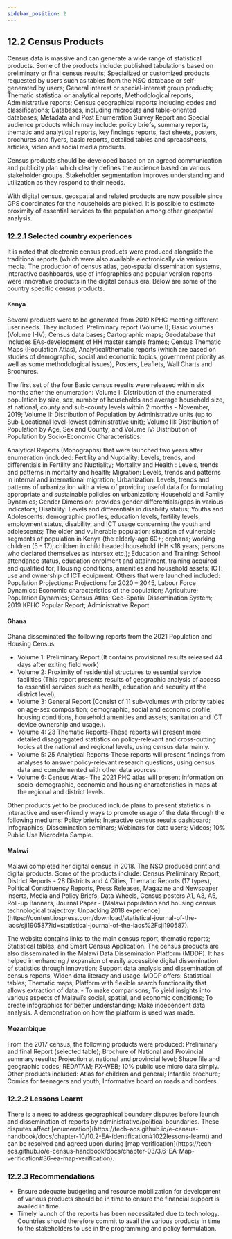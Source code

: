 ```yaml
---
sidebar_position: 2
---
```


## 12.2	Census Products

<p> Census data is massive and can generate a wide range of statistical products. Some of the products include: published tabulations based on preliminary or final census results; Specialized or customized products requested by users such as tables from the NSO database or self-generated by users; General interest or special-interest group products; Thematic statistical or analytical reports; Methodological reports; Administrative reports; Census geographical reports including codes and classifications; Databases, including microdata and table-oriented databases; Metadata and Post Enumeration Survey Report and Special audience products which may include:  policy briefs, summary reports, thematic and analytical reports, key findings reports, fact sheets, posters, brochures and flyers, basic reports, detailed tables and spreadsheets, articles, video and social media products. </p>

<p> Census products should be developed based on an agreed communication and publicity plan which clearly defines the audience based on various stakeholder groups. Stakeholder segmentation improves understanding and utilization as they respond to their needs.</p>

<p> With digital census, geospatial and related products are now possible since GPS coordinates for the households are picked. It is possible to estimate proximity of essential services to the population among other geospatial analysis. </p>

### 12.2.1	Selected country experiences
<p> It is noted that electronic census products were produced alongside the traditional reports (which were also available electronically via various media. The production of census atlas, geo-spatial dissemination systems, interactive dashboards, use of infographics and popular version reports were innovative products in the digital census era. Below are some of the country specific census products.</p>

#### Kenya
<p> Several products were to be generated from 2019 KPHC meeting different user needs. They included: Preliminary report (Volume I); Basic volumes (Volume I-IV); Census data bases; Cartographic maps; Geodatabase that includes EAs-development of HH master sample frames; Census Thematic Maps (Population Atlas), Analytical/thematic reports (which are based on studies of demographic, social and economic topics, government priority as well as some methodological issues), Posters, Leaflets, Wall Charts and Brochures.</p> 

<p> The first set of the four Basic census results were released within six months after the enumeration: Volume I: Distribution of the enumerated population by size, sex, number of households and average household size, at national, county and sub-county levels within 2 months - November, 2019; Volume II: Distribution of Population by Administrative units (up to Sub-Locational level-lowest administrative unit);  Volume III: Distribution of Population by Age, Sex and County; and Volume IV: Distribution of Population by Socio-Economic Characteristics.</p> 

<p> Analytical Reports (Monographs) that were launched two years after enumeration (included: Fertility and Nuptiality: Levels, trends, and differentials in Fertility and Nuptiality; Mortality and Health : Levels, trends and patterns in mortality and health; Migration: Levels, trends and patterns in internal and international migration; Urbanization: Levels, trends and patterns of urbanization with a view of providing useful data for formulating appropriate and sustainable policies on urbanization; Household and Family Dynamics; Gender Dimension: provides gender differentials/gaps in various indicators; Disability: Levels and differentials in disability status; Youths and Adolescents: demographic profiles, education levels, fertility levels, employment status, disability, and ICT usage concerning the youth and adolescents; The older and vulnerable population: situation of vulnerable segments of population in Kenya (the elderly-age 60+; orphans; working children (5 - 17); children in child headed household (HH <18 years; persons who declared themselves as intersex etc.); Education and Training: School attendance status, education enrolment and attainment, training acquired and qualified for;  Housing conditions, amenities and household assets; ICT: use and ownership of  ICT equipment. Others that were launched included: Population Projections: Projections for 2020 – 2045, Labour Force Dynamics: Economic characteristics of the population; Agriculture; Population Dynamics; Census Atlas; Geo-Spatial Dissemination System; 2019 KPHC Popular Report; Administrative Report.</p>

#### Ghana

Ghana disseminated the following reports from the 2021 Population and Housing Census: 

-	Volume 1: Preliminary Report (It contains provisional results released 44 days after exiting field work)  
-	Volume 2: Proximity of residential structures to essential service facilities (This report presents results of geographic analysis of access to essential services such as health, education and security at the district level), 
-	Volume 3: General Report (Consist of 11 sub-volumes with priority tables on age-sex composition; demographic, social and economic proﬁle; housing conditions, household amenities and assets; sanitation and ICT device ownership and usage.). 
-	Volume 4: 23 Thematic Reports-These reports will present more detailed disaggregated statistics on policy-relevant and cross-cutting topics at the national and regional levels, using census data mainly. 
- Volume 5: 25 Analytical Reports-These reports will present ﬁndings from analyses to answer policy-relevant research questions, using census data and complemented with other data sources. 
- Volume 6: Census Atlas- The 2021 PHC atlas will present information on socio-demographic, economic and housing characteristics in maps at the regional and district levels.
 
<p> Other products yet to be produced include plans to present statistics in interactive and user-friendly ways to promote usage of the data through the following mediums: Policy briefs; Interactive census results dashboard; Infographics; Dissemination seminars; Webinars for data users; Videos; 10% Public Use Microdata Sample.</p>

#### Malawi

<p> Malawi completed her digital census in 2018. The NSO produced print and digital products. Some of the products include: Census Preliminary Report, District Reports  - 28 Districts and 4 Cities, Thematic Reports (17 types), Political Constituency Reports, Press Releases, Magazine and Newspaper inserts, Media and Policy Briefs, Data Wheels, Census posters A1, A3, A5, Roll-up Banners, Journal Paper - [Malawi population and housing census technological trajectroy: Unpacking 2018 experience](https://content.iospress.com/download/statistical-journal-of-the-iaos/sji190587?id=statistical-journal-of-the-iaos%2Fsji190587).</p>

<p> The website contains links to the main census report, thematic reports; Statistical tables; and Smart Census Application. The census products are also disseminated in the Malawi Data Dissemination Platform (MDDP). It has helped in enhancing / expansion of easily accessible digital dissemination of statistics through innovation; Support data analysis and dissemination of census reports, Widen data literacy and usage. MDDP offers: Statistical tables; Thematic maps; Platform with flexible search functionality that allows extraction of data: - To make comparisons; To yield insights into various aspects of Malawi’s social, spatial, and economic conditions; To create infographics for better understanding; Make independent data analysis. A demonstration on how the platform is used was made.</p>

#### Mozambique

<p> From the 2017 census, the following products were produced: Preliminary and final Report (selected table); Brochure of National and Provincial summary results; Projection at national and provincial level; Shape file and geographic codes; REDATAM; PX-WEB; 10% public use micro data simply. Other products included: Atlas for children and general; Infantile brochure; Comics for teenagers and youth; Informative board on roads and borders.</p>

### 12.2.2 Lessons Learnt

<p> There is a need to address geographical boundary disputes before launch and dissemination of reports by administrative/political boundaries. These disputes affect [enumeration](https://tech-acs.github.io/e-census-handbook/docs/chapter-10/10.2-EA-identification#1022lessons-learnt) and can be resolved and agreed upon during [map verification](https://tech-acs.github.io/e-census-handbook/docs/chapter-03/3.6-EA-Map-verification#36-ea-map-verification).</p>

### 12.2.3	Recommendations

- Ensure adequate budgeting and resource mobilization for development of various products should be in time to ensure the financial support is availed in time.
- Timely launch of the reports has been necessitated due to technology. Countries should therefore commit to avail the various products in time to the stakeholders to use in the programming and policy formulation. 
